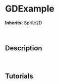 # GDExample

**Inherits:** Sprite2D
  
&nbsp;&nbsp;&nbsp;&nbsp;
## Description 
  
&nbsp;&nbsp;&nbsp;&nbsp;
## Tutorials 

	